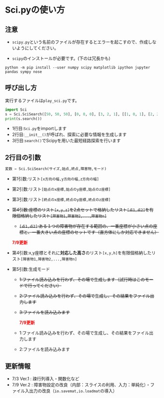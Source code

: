 # Sci.pyの使い方

## 注意

- `scipy.py`という名前のファイルが存在するとエラーを起こすので、作成しないようにしてください。

- `scipy`のインストールが必要です。(下のは冗長かも)
```
python -m pip install --user numpy scipy matplotlib ipython jupyter pandas sympy nose
```

## 呼び出し方

実行するファイルは`play_sci.py`です。  
~~~Python
import Sci
s = Sci.SciSearch([50, 50, 50], [0, 0, 0], [3, 2, 1], [[1, 0, 1], [2, 2, 1], [5, 1, 0], [7, 4, 0]], 1)
print(s.search())
~~~
- 1行目:`Sci.py`をimportします
- 2行目:`__init__()`が呼ばれ、探索に必要な情報を生成します
- 3行目:`search()`でScipyを用いた最短経路探索を行います

## 2行目の引数
~~~Python
変数 = Sci.SciSearch(サイズ,始点,終点,障害物,モード)
~~~
- 第1引数:リスト`[x方向の幅,y方向の幅,z方向の幅]`
- 第2引数:リスト`[始点のx座標,始点のy座標,始点のz座標]`
- 第3引数:リスト`[終点のx座標,終点のy座標,終点のz座標]`
- ~~第4引数:座標のリスト`[x,y,z]`を2点セットで格納したリスト`[点1,点2]`を有限個格納したリスト`[障害物1,障害物2,...,障害物n]`~~
    - ~~`[点1,点2]`:ある１つの障害物が存在する範囲の、一番座標が小さい点の座標と、一番大きい点の座標のセットです（直方体にしか対応できません）~~

    **<span style="color: red; ">7/9更新</span>**
- 第4引数:x,y座標とそれに**対応した高さ**のリスト`[x,y,h]`を有限個格納したリスト`[障害物1,障害物2,...,障害物n]`
- 第5引数:生成モード
    - ~~1:ファイル読み込みを行わず、その場で生成します（試行時はこのモードで行ってください）~~
    - ~~2:ファイル読み込みを行わず、その場で生成し、その結果をファイル出力します~~
    - ~~3:ファイルを読み込みます~~

        **<span style="color: red; ">7/9更新</span>**
    - 1:ファイル読み込みを行わず、その場で生成し、その結果をファイル出力します
    - 2:ファイルを読み込みます

## 更新情報
- 7/3 Ver.1 : 疎行列導入・関数化など
- 7/9 Ver.2 : 障害物設定の改良（内部：スライスの利用、入力：単純化）・ファイル入出力の改良（`io.savemat,io.loadmat`の導入）

    